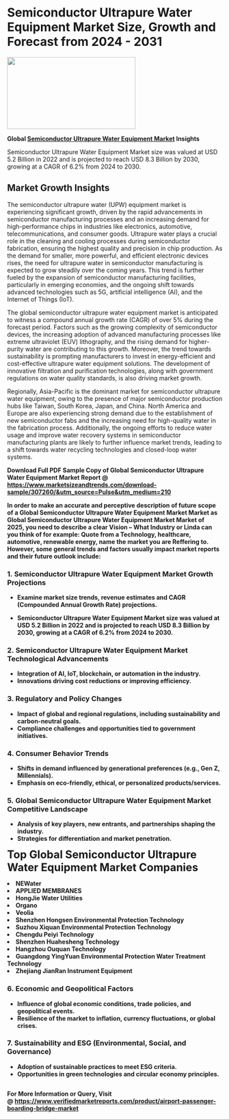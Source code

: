 <H1>Semiconductor Ultrapure Water Equipment Market Size, Growth and Forecast from 2024 - 2031</H1><img class="aligncenter size-medium wp-image-584254" src="https://thirdeyenews.in/wp-content/uploads/2024/09/Global-Market-Research-300x168.jpeg" alt="" width="300" height="168" /><p><strong>Global&nbsp;<a href="https://www.marketsizeandtrends.com/download-sample/307260/&amp;utm_source=Pulse&amp;utm_medium=210">Semiconductor Ultrapure Water Equipment Market</a> Insights</strong></p><p>Semiconductor Ultrapure Water Equipment Market size was valued at USD 5.2 Billion in 2022 and is projected to reach USD 8.3 Billion by 2030, growing at a CAGR of 6.2% from 2024 to 2030.</p><p><h2>Market Growth Insights</h2> <p>The semiconductor ultrapure water (UPW) equipment market is experiencing significant growth, driven by the rapid advancements in semiconductor manufacturing processes and an increasing demand for high-performance chips in industries like electronics, automotive, telecommunications, and consumer goods. Ultrapure water plays a crucial role in the cleaning and cooling processes during semiconductor fabrication, ensuring the highest quality and precision in chip production. As the demand for smaller, more powerful, and efficient electronic devices rises, the need for ultrapure water in semiconductor manufacturing is expected to grow steadily over the coming years. This trend is further fueled by the expansion of semiconductor manufacturing facilities, particularly in emerging economies, and the ongoing shift towards advanced technologies such as 5G, artificial intelligence (AI), and the Internet of Things (IoT).</p> <p><strong></strong></p> <p>The global semiconductor ultrapure water equipment market is anticipated to witness a compound annual growth rate (CAGR) of over 5% during the forecast period. Factors such as the growing complexity of semiconductor devices, the increasing adoption of advanced manufacturing processes like extreme ultraviolet (EUV) lithography, and the rising demand for higher-purity water are contributing to this growth. Moreover, the trend towards sustainability is prompting manufacturers to invest in energy-efficient and cost-effective ultrapure water equipment solutions. The development of innovative filtration and purification technologies, along with government regulations on water quality standards, is also driving market growth.</p> <p>Regionally, Asia-Pacific is the dominant market for semiconductor ultrapure water equipment, owing to the presence of major semiconductor production hubs like Taiwan, South Korea, Japan, and China. North America and Europe are also experiencing strong demand due to the establishment of new semiconductor fabs and the increasing need for high-quality water in the fabrication process. Additionally, the ongoing efforts to reduce water usage and improve water recovery systems in semiconductor manufacturing plants are likely to further influence market trends, leading to a shift towards water recycling technologies and closed-loop water systems.</p> <p><strong></p><p><span class=""><strong>Download Full PDF Sample Copy of Global Semiconductor Ultrapure Water Equipment Market Report</strong> @ <a href="https://www.marketsizeandtrends.com/download-sample/307260/&amp;utm_source=Pulse&amp;utm_medium=210" target="_blank">https://www.marketsizeandtrends.com/download-sample/307260/&amp;utm_source=Pulse&amp;utm_medium=210</a></span></p><p>In order to make an accurate and perceptive description of future scope of a Global&nbsp;Semiconductor Ultrapure Water Equipment Market Market as Global&nbsp;Semiconductor Ultrapure Water Equipment Market Market of 2025, you need to describe a clear Vision &ndash; What Industry or Linda can you think of for example: Quote from a Technology, healthcare, automotive, renewable energy, name the market you are Reffering to. However, some general trends and factors usually impact market reports and their future outlook include:</p><h3>1.&nbsp;<strong>Semiconductor Ultrapure Water Equipment Market Growth Projections</strong></h3><ul><li>Examine market size trends, revenue estimates and CAGR (Compounded Annual Growth Rate) projections.</li><li><p>Semiconductor Ultrapure Water Equipment Market size was valued at USD 5.2 Billion in 2022 and is projected to reach USD 8.3 Billion by 2030, growing at a CAGR of 6.2% from 2024 to 2030.</p></li></ul><h3>2.&nbsp;<strong>Semiconductor Ultrapure Water Equipment Market Technological Advancements</strong></h3><ul><li>Integration of AI, IoT, blockchain, or automation in the industry.</li><li>Innovations driving cost reductions or improving efficiency.</li></ul><h3>3.&nbsp;<strong>Regulatory and Policy Changes</strong></h3><ul><li>Impact of global and regional regulations, including sustainability and carbon-neutral goals.</li><li>Compliance challenges and opportunities tied to government initiatives.</li></ul><h3>4.&nbsp;<strong>Consumer Behavior Trends</strong></h3><ul><li>Shifts in demand influenced by generational preferences (e.g., Gen Z, Millennials).</li><li>Emphasis on eco-friendly, ethical, or personalized products/services.</li></ul><h3>5.&nbsp;<strong>Global Semiconductor Ultrapure Water Equipment Market Competitive Landscape</strong></h3><ul><li>Analysis of key players, new entrants, and partnerships shaping the industry.</li><li>Strategies for differentiation and market penetration.</li></ul><p data-pm-slice="1 1 []"><span style="color: inherit; font-family: inherit; font-size: 25px;">Top Global Semiconductor Ultrapure Water Equipment Market Companies</span></p><div class="" data-test-id=""><p><li>NEWater</li><li> APPLIED MEMBRANES</li><li> HongJie Water Utilities</li><li> Organo</li><li> Veolia</li><li> Shenzhen Hongsen Environmental Protection Technology</li><li> Suzhou Xiquan Environmental Protection Technology</li><li> Chengdu Peiyi Technology</li><li> Shenzhen Huahesheng Technology</li><li> Hangzhou Ouquan Technology</li><li> Guangdong YingYuan Environmental Protection Water Treatment Technology</li><li> Zhejiang JianRan Instrument Equipment</li></p></div><h3>6.&nbsp;<strong>Economic and Geopolitical Factors</strong></h3><ul><li>Influence of global economic conditions, trade policies, and geopolitical events.</li><li>Resilience of the market to inflation, currency fluctuations, or global crises.</li></ul><h3>7.&nbsp;<strong>Sustainability and ESG (Environmental, Social, and Governance)</strong></h3><ul><li>Adoption of sustainable practices to meet ESG criteria.</li><li>Opportunities in green technologies and circular economy principles.</li></ul><h2><strong style="font-size: 14px;">For More Information or Query, Visit @&nbsp;</strong><a style="background-color: #ffffff; font-size: 14px;" href="https://www.marketsizeandtrends.com/report/semiconductor-ultrapure-water-equipment-market/" target="_blank">https://www.verifiedmarketreports.com/product/airport-passenger-boarding-bridge-market</a></h2>
